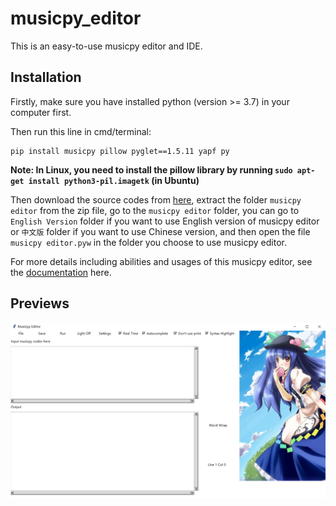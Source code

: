 # musicpy_editor
This is an easy-to-use musicpy editor and IDE.

## Installation
Firstly,  make sure you have installed python (version >= 3.7) in your computer first.

Then run this line in cmd/terminal:
```
pip install musicpy pillow pyglet==1.5.11 yapf py
```

**Note: In Linux, you need to install the pillow library by running `sudo apt-get install python3-pil.imagetk` (in Ubuntu)**

Then download the source codes from [here](https://github.com/Rainbow-Dreamer/musicpy_editor/archive/refs/heads/main.zip), extract the folder `musicpy editor` from the zip file, go to the `musicpy editor` folder, you can go to `English Version` folder if you want to use English version of musicpy editor or `中文版` folder if you want to use Chinese version, and then open the file `musicpy editor.pyw` in the folder you choose to use musicpy editor.

For more details including abilities and usages of this musicpy editor, see the [documentation](https://github.com/Rainbow-Dreamer/musicpy/wiki/Useful-functionality#I-wrote-an-efficient-IDE-specifically-for-musicpy-for-everyone-to-use) here.



## Previews

![image](previews/1.jpg)

